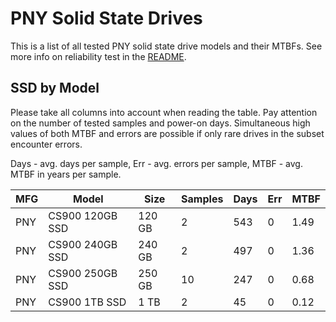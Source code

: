 PNY Solid State Drives
======================

This is a list of all tested PNY solid state drive models and their MTBFs. See
more info on reliability test in the [README](https://github.com/linuxhw/EnterpriseDrive).

SSD by Model
------------

Please take all columns into account when reading the table. Pay attention on the
number of tested samples and power-on days. Simultaneous high values of both MTBF
and errors are possible if only rare drives in the subset encounter errors.

Days - avg. days per sample,
Err  - avg. errors per sample,
MTBF - avg. MTBF in years per sample.

| MFG       | Model              | Size   | Samples | Days  | Err   | MTBF |
|-----------|--------------------|--------|---------|-------|-------|------|
| PNY       | CS900 120GB SSD    | 120 GB | 2       | 543   | 0     | 1.49   |
| PNY       | CS900 240GB SSD    | 240 GB | 2       | 497   | 0     | 1.36   |
| PNY       | CS900 250GB SSD    | 250 GB | 10      | 247   | 0     | 0.68   |
| PNY       | CS900 1TB SSD      | 1 TB   | 2       | 45    | 0     | 0.12   |
